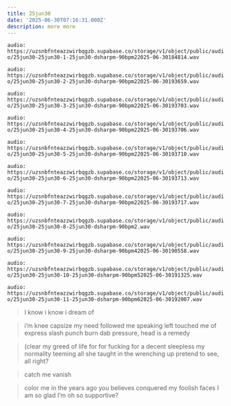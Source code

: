 ```yaml
---
title: 25jun30
date: '2025-06-30T07:16:31.000Z'
description: more more
---
```



`audio: https://uzsnbfnteazzwirbqgzb.supabase.co/storage/v1/object/public/audio/25jun30-25jun30-1-25jun30-dsharpm-90bpm22025-06-30184814.wav`

`audio: https://uzsnbfnteazzwirbqgzb.supabase.co/storage/v1/object/public/audio/25jun30-25jun30-2-25jun30-dsharpm-90bpm22025-06-30193659.wav`

`audio: https://uzsnbfnteazzwirbqgzb.supabase.co/storage/v1/object/public/audio/25jun30-25jun30-3-25jun30-dsharpm-90bpm22025-06-30193703.wav`

`audio: https://uzsnbfnteazzwirbqgzb.supabase.co/storage/v1/object/public/audio/25jun30-25jun30-4-25jun30-dsharpm-90bpm22025-06-30193706.wav`

`audio: https://uzsnbfnteazzwirbqgzb.supabase.co/storage/v1/object/public/audio/25jun30-25jun30-5-25jun30-dsharpm-90bpm22025-06-30193710.wav`

`audio: https://uzsnbfnteazzwirbqgzb.supabase.co/storage/v1/object/public/audio/25jun30-25jun30-6-25jun30-dsharpm-90bpm22025-06-30193713.wav`

`audio: https://uzsnbfnteazzwirbqgzb.supabase.co/storage/v1/object/public/audio/25jun30-25jun30-7-25jun30-dsharpm-90bpm22025-06-30193717.wav`

`audio: https://uzsnbfnteazzwirbqgzb.supabase.co/storage/v1/object/public/audio/25jun30-25jun30-8-25jun30-dsharpm-90bpm2.wav`

`audio: https://uzsnbfnteazzwirbqgzb.supabase.co/storage/v1/object/public/audio/25jun30-25jun30-9-25jun30-dsharpm-90bpm42025-06-30190558.wav`

`audio: https://uzsnbfnteazzwirbqgzb.supabase.co/storage/v1/object/public/audio/25jun30-25jun30-10-25jun30-dsharpm-90bpm52025-06-30191325.wav`

`audio: https://uzsnbfnteazzwirbqgzb.supabase.co/storage/v1/object/public/audio/25jun30-25jun30-11-25jun30-dsharpm-90bpm62025-06-30192007.wav`


> I know i know i dream of

> i’m knee capsize my need followed me speaking left touched me of express slash punch burn dab pressure, head is a remedy 

> (clear my greed of life for for fucking for a decent sleepless my normality teeming all she taught in the wrenching up pretend to see, all right?

> catch me vanish

> color me in the years ago you believes conquered my foolish faces I am so glad I’m oh so supportive?